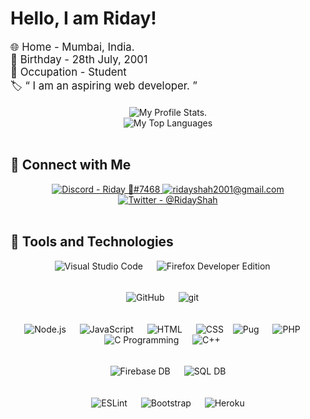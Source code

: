 # Hello, I am Riday!

<div style='font-size:1.2em'>
    🌐 Home - Mumbai, India.
    <br>
    🎂 Birthday - 28th July, 2001
    <br>
    👤 Occupation - Student
    <br>
    🏷 &ldquo; I am an aspiring web developer. &rdquo;
</div>

<br>

<div align='center'>
    <img src='https://github-readme-stats.vercel.app/api?username=ridays2001&hide=prs,issues&theme=tokyonight&show_icons=true&count_private=true&line_height=35' alt='My Profile Stats.'>
    <br>
    <img src='https://github-readme-stats.vercel.app/api/top-langs/?username=ridays2001&theme=tokyonight&layout=compact' alt='My Top Languages'>
</div>

<br>

## 📱 Connect with Me

<div align='center'>
    <a href='https://discord.gg/muuyMD9'>
        <img src='https://img.shields.io/badge/Discord-Riday%20%F0%9F%92%99%237468-ff69b4?logo=discord&logoColor=ff69b4&logoWidth=30&labelColor=0080ff&link=https://discord.gg/muuyMD9' alt='Discord - Riday 💙#7468'>
    </a>
    <a href='mailto:ridayshah2001@gmail.com'>
        <img src='https://img.shields.io/badge/Email-ridayshah2001@gmail.com-ff69b4?logo=gmail&logoColor=ff69b4&logoWidth=30&labelColor=0080ff&link=mailto:ridayshah2001@gmail.com' alt='ridayshah2001@gmail.com'>
    </a>
    <a href='https://twitter.com/RidayShah'>
        <img src='https://img.shields.io/badge/Twitter-@RidayShah-ff69b4?logo=twitter&logoColor=ff69b4&logoWidth=25&labelColor=0080ff&link=https://twitter.com/RidayShah' alt='Twitter - @RidayShah'>
    </a>
</div>

<br>

## 🔧 Tools and Technologies

<div align='center'>
    <img src='https://img.shields.io/badge/editor-visual%20studio%20code%20--%20insiders-2db261?logoWidth=30&labelColor=black&style=for-the-badge&logo=visual-studio-code&logoColor=2db261' alt='Visual Studio Code'>
    &emsp;
    <img src='https://raw.githubusercontent.com/ridays2001/ridays2001/main/media/firefox.svg' alt='Firefox Developer Edition'>
    &emsp;
    <p style='line-height:0.4em'>
        <br>
    </p>
    <img src='https://img.shields.io/badge/version%20control-github-181717?logoWidth=30&labelColor=black&style=for-the-badge&logo=github' alt='GitHub'>
    &emsp;
    <img src='https://img.shields.io/badge/version%20control-git-F05032?logoWidth=30&labelColor=black&style=for-the-badge&logo=git' alt='git'>
    &emsp;
    <p style='line-height:0.4em'>
        <br>
    </p>
    <img src='https://img.shields.io/badge/code-node.js-339933?logo=node.js&logoWidth=30&labelColor=black&style=for-the-badge' alt='Node.js'>
    &emsp;
    <img src='https://img.shields.io/badge/code-javascript-F7DF1E?logo=javascript&logoWidth=30&labelColor=black&style=for-the-badge' alt='JavaScript'>
    &emsp;
    <img src='https://img.shields.io/badge/code-html-E34F26?logo=html5&logoWidth=30&labelColor=black&style=for-the-badge' alt='HTML'>
    &emsp;
    <img src='https://img.shields.io/badge/code-css-1572B6?logo=css3&logoWidth=30&labelColor=black&style=for-the-badge&logoColor=1572B6' alt='CSS'>
    &ensp;
    <img src='https://raw.githubusercontent.com/ridays2001/ridays2001/main/media/pug.svg' alt='Pug'>
    &emsp;
    <img src='https://img.shields.io/badge/code-php-777BB4?logoWidth=30&labelColor=black&style=for-the-badge&logo=php' alt='PHP'>
    &emsp;
    <img src='https://img.shields.io/badge/code-c%20programming-A8B9CC?logoWidth=30&labelColor=black&style=for-the-badge&logo=c' alt='C Programming'>
    &emsp;
    <img src='https://img.shields.io/badge/code-c%2B%2B-00599C?logoWidth=30&labelColor=black&style=for-the-badge&logo=c%2B%2B' alt='C++'>
    &emsp;
    <p style='line-height:0.4em'>
        <br>
    </p>
    <img src='https://img.shields.io/badge/db-firebase-FFCA28?logoWidth=30&labelColor=black&style=for-the-badge&logo=firebase' alt='Firebase DB'>
    &emsp;
    <img src='https://img.shields.io/badge/db-sql-336791?logoWidth=30&labelColor=black&style=for-the-badge&logo=postgresql' alt='SQL DB'>
    <p style='line-height:0.4em'>
        <br>
    </p>
    <img src='https://img.shields.io/badge/tools-eslint-4B32C3?logoWidth=30&labelColor=black&style=for-the-badge&logo=eslint' alt='ESLint'>
    &emsp;
    <img src='https://img.shields.io/badge/tools-bootstrap-563D7C?logo=bootstrap&logoWidth=30&labelColor=black&style=for-the-badge' alt='Bootstrap'>
    &emsp;
    <img src='https://img.shields.io/badge/tools-heroku-430098?logoWidth=30&labelColor=black&style=for-the-badge&logo=heroku' alt='Heroku'>
</div>
